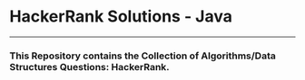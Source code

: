 # HackerRank Solutions - Java
---
### This Repository contains the Collection of Algorithms/Data Structures Questions: HackerRank.

